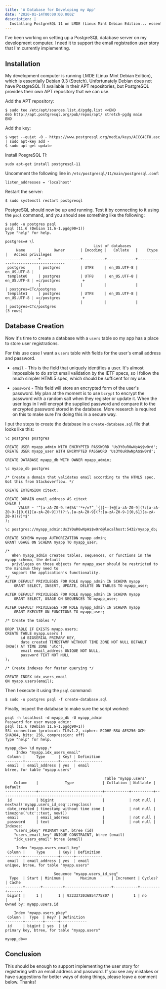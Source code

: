 ```yaml
---
title: 'A Database for Developing my App'
date: '2020-01-14T00:00:00.000Z'
description: |
  Installing PostgreSQL 11 on LMDE (Linux Mint Debian Edition... essentially Debian 9.3 Stretch) and creating a database for developing my app.
---
```


I've been working on setting up a PostgreSQL database server on my development computer. I need it to support the email registration user story that I'm currently implementing.

## Installation

My development computer is running LMDE (Linux Mint Debian Edition), which is essentially Debian 9.3 (Stretch). Unfortunately Debian does not have PostgreSQL 11 available in their APT repositories, but PostgreSQL provides their own APT repository that we can use.

Add the APT repository:

```
$ sudo tee /etc/apt/sources.list.d/pgdg.list <<END
deb http://apt.postgresql.org/pub/repos/apt/ stretch-pgdg main
END
```

Add the key:

```
$ wget --quiet -O - https://www.postgresql.org/media/keys/ACCC4CF8.asc | sudo apt-key add -
$ sudo apt-get update
```

Install PosgreSQL 11:

```
sudo apt-get install postgresql-11

```

Uncomment the following line in `/etc/postgresql/11/main/postgresql.conf`:

```
listen_addresses = 'localhost'
```

Restart the server:

```
$ sudo systemctl restart postgresql
```

PostgreSQL should now be up and running. Test it by connecting to it using the `psql` command, and you should see something like the following:

```
$ sudo -u postgres psql
psql (11.6 (Debian 11.6-1.pgdg90+1))
Type "help" for help.

postgres=# \l
                                        List of databases
     Name      |      Owner       | Encoding |   Collate   |    Ctype    |   Access privileges   
---------------+------------------+----------+-------------+-------------+-----------------------
 postgres      | postgres         | UTF8     | en_US.UTF-8 | en_US.UTF-8 | 
 template0     | postgres         | UTF8     | en_US.UTF-8 | en_US.UTF-8 | =c/postgres          +
               |                  |          |             |             | postgres=CTc/postgres
 template1     | postgres         | UTF8     | en_US.UTF-8 | en_US.UTF-8 | =c/postgres          +
               |                  |          |             |             | postgres=CTc/postgres
(3 rows)
```

## Database Creation

Now it's time to create a database with a `users` table so my app has a place to store user registrations.

For this use case I want a `users` table with fields for the user's email address and password.

- `email` - This is the field that uniquely identifies a user. It's almost impossible to do strict email validation by the IETF specs, so I follow the much simpler HTML5 spec, which should be sufficent for my use.

- `password` - This field will store an encrypted form of the user's password. My plan at the moment is to use `bcrypt` to encrypt the password with a random salt when they register or update it. When the user logs in I will encrypt the supplied password and compare it to the encrypted password stored in the database. More research is required on this to make sure I'm doing this in a secure way.

I put the steps to create the database in a `create-database.sql` file that looks like this:

```
\c postgres postgres

CREATE USER myapp_admin WITH ENCRYPTED PASSWORD 'Us3Y0uR0wNpA$$w0rd';
CREATE USER myapp_user WITH ENCRYPTED PASSWORD 'Us3Y0uR0wNpA$$w0rd';

CREATE DATABASE myapp_db WITH OWNER myapp_admin;

\c myapp_db postgres

/* Create a domain that validates email according to the HTML5 spec. Got this from Stackoverflow. */

CREATE EXTENSION citext;

CREATE DOMAIN email_address AS citext
CHECK (
      VALUE ~ '^[a-zA-Z0-9.!#$%&''*+/=?^_`{|}~-]+@[a-zA-Z0-9](?:[a-zA-Z0-9-]{0,61}[a-zA-Z0-9])?(?:\.[a-zA-Z0-9](?:[a-zA-Z0-9-]{0,61}[a-zA-Z0-9])?)*$'
);

\c postgres://myapp_admin:Us3Y0uR0wNpA$$w0rd@localhost:5432/myapp_db;

CREATE SCHEMA myapp AUTHORIZATION myapp_admin;
GRANT USAGE ON SCHEMA myapp TO myapp_user;

/*
   When myapp_admin creates tables, sequences, or functions in the myapp schema, the default
   privileges on those objects for myapp_user should be restricted to the minimum they need to
   support the application's functionality.
*/
ALTER DEFAULT PRIVILEGES FOR ROLE myapp_admin IN SCHEMA myapp
    GRANT SELECT, INSERT, UPDATE, DELETE ON TABLES TO myapp_user;

ALTER DEFAULT PRIVILEGES FOR ROLE myapp_admin IN SCHEMA myapp
    GRANT SELECT, USAGE ON SEQUENCES TO myapp_user;

ALTER DEFAULT PRIVILEGES FOR ROLE myapp_admin IN SCHEMA myapp
    GRANT EXECUTE ON FUNCTIONS TO myapp_user;

/* Create the tables */

DROP TABLE IF EXISTS myapp.users;
CREATE TABLE myapp.users (
       id BIGSERIAL PRIMARY KEY,
       date_created TIMESTAMP WITHOUT TIME ZONE NOT NULL DEFAULT (NOW() AT TIME ZONE 'utc'),
       email email_address UNIQUE NOT NULL,
       password TEXT NOT NULL
);

/* Create indexes for faster querying */

CREATE INDEX idx_users_email
ON myapp.users(email);
```

Then I execute it using the `psql` command:

```
$ sudo -u postgres psql -f create-database.sql
```

Finally, inspect the database to make sure the script worked:

```
psql -h localhost -d myapp_db -U myapp_admin
Password for user myapp_admin: 
psql (11.6 (Debian 11.6-1.pgdg90+1))
SSL connection (protocol: TLSv1.2, cipher: ECDHE-RSA-AES256-GCM-SHA384, bits: 256, compression: off)
Type "help" for help.

myapp_db=> \d myapp.*
     Index "myapp.idx_users_email"
 Column |     Type      | Key? | Definition 
--------+---------------+------+------------
 email  | email_address | yes  | email
btree, for table "myapp.users"

                                             Table "myapp.users"
    Column    |            Type             | Collation | Nullable |                   Default                    
--------------+-----------------------------+-----------+----------+----------------------------------------------
 id           | bigint                      |           | not null | nextval('myapp.users_id_seq'::regclass)
 date_created | timestamp without time zone |           | not null | timezone('utc'::text, now())
 email        | email_address               |           | not null | 
 password     | text                        |           | not null | 
Indexes:
    "users_pkey" PRIMARY KEY, btree (id)
    "users_email_key" UNIQUE CONSTRAINT, btree (email)
    "idx_users_email" btree (email)

     Index "myapp.users_email_key"
 Column |     Type      | Key? | Definition 
--------+---------------+------+------------
 email  | email_address | yes  | email
unique, btree, for table "myapp.users"

                      Sequence "myapp.users_id_seq"
  Type  | Start | Minimum |       Maximum       | Increment | Cycles? | Cache 
--------+-------+---------+---------------------+-----------+---------+-------
 bigint |     1 |       1 | 9223372036854775807 |         1 | no      |     1
Owned by: myapp.users.id

    Index "myapp.users_pkey"
 Column |  Type  | Key? | Definition 
--------+--------+------+------------
 id     | bigint | yes  | id
primary key, btree, for table "myapp.users"

myapp_db=>
```

## Conclusion

This should be enough to support implementing the user story for registering with an email address and password. If you see any mistakes or have suggestions for better ways of doing things, please leave a comment below. Thanks!